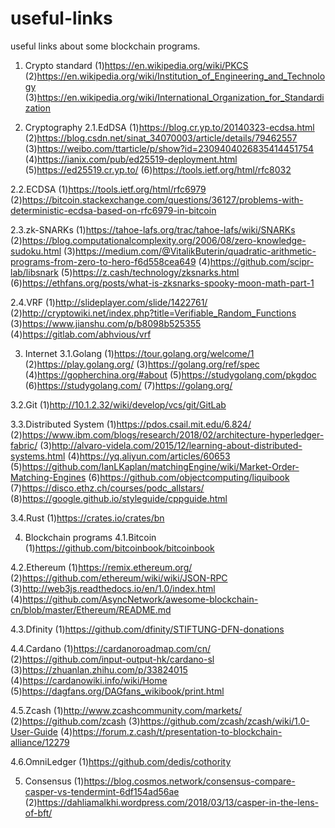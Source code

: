 # useful-links
useful links about some blockchain programs.
1. Crypto standard
(1)https://en.wikipedia.org/wiki/PKCS
(2)https://en.wikipedia.org/wiki/Institution_of_Engineering_and_Technology    
(3)https://en.wikipedia.org/wiki/International_Organization_for_Standardization

2. Cryptography
  2.1.EdDSA
  (1)https://blog.cr.yp.to/20140323-ecdsa.html
  (2)https://blog.csdn.net/sinat_34070003/article/details/79462557
  (3)https://weibo.com/ttarticle/p/show?id=2309404026835414451754
  (4)https://ianix.com/pub/ed25519-deployment.html
  (5)https://ed25519.cr.yp.to/
  (6)https://tools.ietf.org/html/rfc8032
  
  2.2.ECDSA
  (1)https://tools.ietf.org/html/rfc6979
  (2)https://bitcoin.stackexchange.com/questions/36127/problems-with-deterministic-ecdsa-based-on-rfc6979-in-bitcoin
  
  2.3.zk-SNARKs
  (1)https://tahoe-lafs.org/trac/tahoe-lafs/wiki/SNARKs
  (2)https://blog.computationalcomplexity.org/2006/08/zero-knowledge-sudoku.html
  (3)https://medium.com/@VitalikButerin/quadratic-arithmetic-programs-from-zero-to-hero-f6d558cea649
  (4)https://github.com/scipr-lab/libsnark
  (5)https://z.cash/technology/zksnarks.html
  (6)https://ethfans.org/posts/what-is-zksnarks-spooky-moon-math-part-1
  
  2.4.VRF
  (1)http://slideplayer.com/slide/1422761/
  (2)http://cryptowiki.net/index.php?title=Verifiable_Random_Functions
  (3)https://www.jianshu.com/p/b8098b525355
  (4)https://gitlab.com/abhvious/vrf   

3. Internet
  3.1.Golang
  (1)https://tour.golang.org/welcome/1
  (2)https://play.golang.org/
  (3)https://golang.org/ref/spec
  (4)https://gopherchina.org/#about
  (5)https://studygolang.com/pkgdoc
  (6)https://studygolang.com/
  (7)https://golang.org/
  
  3.2.Git
  (1)http://10.1.2.32/wiki/develop/vcs/git/GitLab
  
  3.3.Distributed System
  (1)https://pdos.csail.mit.edu/6.824/
  (2)https://www.ibm.com/blogs/research/2018/02/architecture-hyperledger-fabric/
  (3)http://alvaro-videla.com/2015/12/learning-about-distributed-systems.html
  (4)https://yq.aliyun.com/articles/60653
  (5)https://github.com/IanLKaplan/matchingEngine/wiki/Market-Order-Matching-Engines
  (6)https://github.com/objectcomputing/liquibook
  (7)https://disco.ethz.ch/courses/podc_allstars/
  (8)https://google.github.io/styleguide/cppguide.html
  
  3.4.Rust
  (1)https://crates.io/crates/bn
  
4. Blockchain programs
  4.1.Bitcoin
  (1)https://github.com/bitcoinbook/bitcoinbook
  
  4.2.Ethereum
  (1)https://remix.ethereum.org/
  (2)https://github.com/ethereum/wiki/wiki/JSON-RPC
  (3)http://web3js.readthedocs.io/en/1.0/index.html
  (4)https://github.com/AsyncNetwork/awesome-blockchain-cn/blob/master/Ethereum/README.md
  
  4.3.Dfinity
  (1)https://github.com/dfinity/STIFTUNG-DFN-donations
  
  4.4.Cardano
  (1)https://cardanoroadmap.com/cn/
  (2)https://github.com/input-output-hk/cardano-sl
  (3)https://zhuanlan.zhihu.com/p/33824015
  (4)https://cardanowiki.info/wiki/Home
  (5)https://dagfans.org/DAGfans_wikibook/print.html
  
  4.5.Zcash
  (1)http://www.zcashcommunity.com/markets/
  (2)https://github.com/zcash
  (3)https://github.com/zcash/zcash/wiki/1.0-User-Guide
  (4)https://forum.z.cash/t/presentation-to-blockchain-alliance/12279
  
  4.6.OmniLedger
  (1)https://github.com/dedis/cothority
  
5. Consensus
  (1)https://blog.cosmos.network/consensus-compare-casper-vs-tendermint-6df154ad56ae
  (2)https://dahliamalkhi.wordpress.com/2018/03/13/casper-in-the-lens-of-bft/
